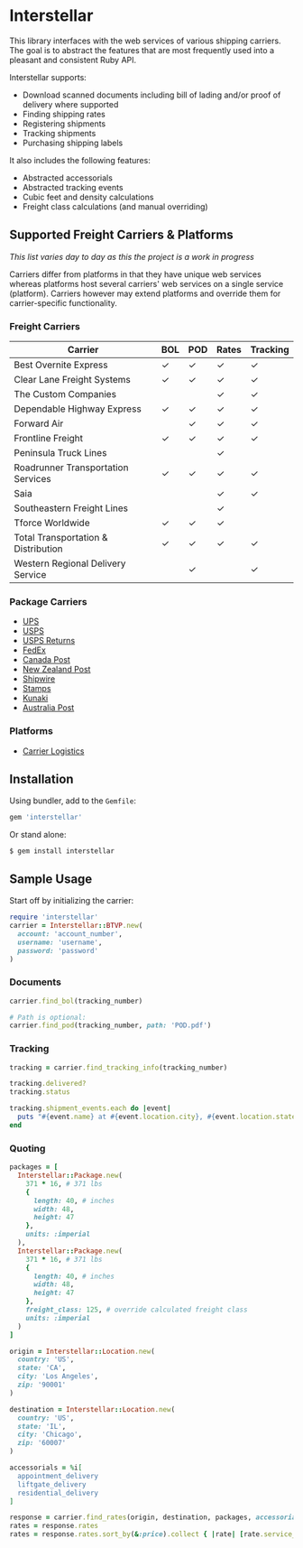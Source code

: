 # Interstellar

This library interfaces with the web services of various shipping carriers. The goal is to abstract the features that are most frequently used into a pleasant and consistent Ruby API.

Interstellar supports:

- Download scanned documents including bill of lading and/or proof of delivery where supported
- Finding shipping rates
- Registering shipments
- Tracking shipments
- Purchasing shipping labels

It also includes the following features:

- Abstracted accessorials
- Abstracted tracking events
- Cubic feet and density calculations
- Freight class calculations (and manual overriding)

## Supported Freight Carriers & Platforms

*This list varies day to day as this the project is a work in progress*

Carriers differ from platforms in that they have unique web services whereas platforms host several carriers' web services on a single service (platform). Carriers however may extend platforms and override them for carrier-specific functionality.

### Freight Carriers

|Carrier                            |BOL|POD|Rates|Tracking|
|-----------------------------------|---|---|-----|--------|
|Best Overnite Express              |✓  |✓  |✓    |✓       |
|Clear Lane Freight Systems         |✓  |✓  |✓    |✓       |
|The Custom Companies               |   |   |✓    |✓       |
|Dependable Highway Express         |✓  |✓  |✓    |✓       |
|Forward Air                        |   |✓  |✓    |✓       |
|Frontline Freight                  |✓  |✓  |✓    |✓       |
|Peninsula Truck Lines              |   |   |✓    |        |
|Roadrunner Transportation Services |✓  |✓  |✓    |✓       |
|Saia                               |   |   |✓    |✓       |
|Southeastern Freight Lines         |   |   |✓    |        |
|Tforce Worldwide                   |✓  |✓  |✓    |        |
|Total Transportation & Distribution|✓  |✓  |✓    |✓       |
|Western Regional Delivery Service  |   |✓  |     |✓       |

### Package Carriers

* [UPS](http://www.ups.com)
* [USPS](http://www.usps.com)
* [USPS Returns](http://returns.usps.com)
* [FedEx](http://www.fedex.com)
* [Canada Post](http://www.canadapost.ca)
* [New Zealand Post](http://www.nzpost.co.nz)
* [Shipwire](http://www.shipwire.com)
* [Stamps](http://www.stamps.com)
* [Kunaki](http://www.kunaki.com)
* [Australia Post](http://auspost.com.au/)

### Platforms

* [Carrier Logistics](https://carrierlogistics.com)

## Installation

Using bundler, add to the `Gemfile`:

```ruby
gem 'interstellar'
```

Or stand alone:

```
$ gem install interstellar
```

## Sample Usage

Start off by initializing the carrier:

```ruby
require 'interstellar'
carrier = Interstellar::BTVP.new(
  account: 'account_number',
  username: 'username',
  password: 'password'
)
```

### Documents

```ruby
carrier.find_bol(tracking_number)

# Path is optional:
carrier.find_pod(tracking_number, path: 'POD.pdf')
```

### Tracking

```ruby
tracking = carrier.find_tracking_info(tracking_number)

tracking.delivered?
tracking.status

tracking.shipment_events.each do |event|
  puts "#{event.name} at #{event.location.city}, #{event.location.state} on #{event.time}. #{event.message}"
end
```

### Quoting

```ruby
packages = [
  Interstellar::Package.new(
    371 * 16, # 371 lbs
    {
      length: 40, # inches
      width: 48,
      height: 47
    },
    units: :imperial
  ),
  Interstellar::Package.new(
    371 * 16, # 371 lbs
    {
      length: 40, # inches
      width: 48,
      height: 47
    },
    freight_class: 125, # override calculated freight class
    units: :imperial
  )
]

origin = Interstellar::Location.new(
  country: 'US',
  state: 'CA',
  city: 'Los Angeles',
  zip: '90001'
)

destination = Interstellar::Location.new(
  country: 'US',
  state: 'IL',
  city: 'Chicago',
  zip: '60007'
)

accessorials = %i[
  appointment_delivery
  liftgate_delivery
  residential_delivery
]

response = carrier.find_rates(origin, destination, packages, accessorials: accessorials)
rates = response.rates
rates = response.rates.sort_by(&:price).collect { |rate| [rate.service_name, rate.price] }
```